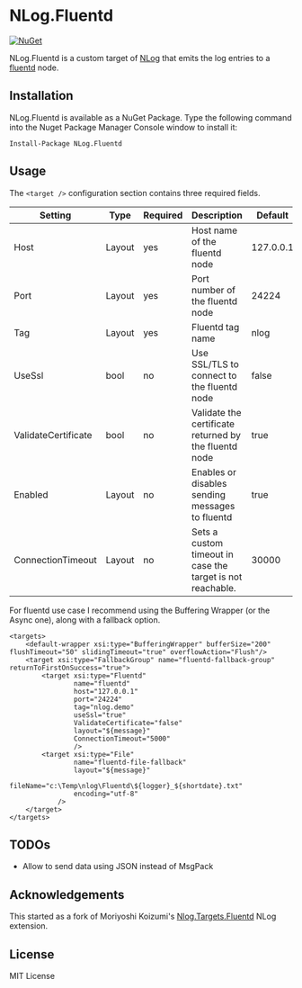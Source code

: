 NLog.Fluentd
====================
[![NuGet](https://img.shields.io/badge/NLog.Fluentd-v1.0.3-blue.svg)](https://www.nuget.org/packages/NLog.Fluentd)

NLog.Fluentd is a custom target of [NLog](https://github.com/nlog/NLog) that emits the log entries to a [fluentd](http://www.fluentd.org/) node.

Installation
-------
NLog.Fluentd is available as a NuGet Package. Type the following command into the Nuget Package Manager Console window to install it:

    Install-Package NLog.Fluentd

Usage
-----
The `<target />` configuration section contains three required fields.

Setting                     | Type   | Required | Description                                                                                   | Default
--------------------------- |------- |--------- |---------------------------------------------------------------------------------------------- | --------------
Host                        | Layout | yes      | Host name of the fluentd node                                                                 | 127.0.0.1
Port                        | Layout | yes      | Port number of the fluentd node                                                               | 24224
Tag                         | Layout | yes      | Fluentd tag name                                                                              | nlog
UseSsl                      | bool   | no       | Use SSL/TLS to connect to the fluentd node                                                    | false
ValidateCertificate         | bool   | no       | Validate the certificate returned by the fluentd node                                         | true
Enabled                     | Layout | no       | Enables or disables sending messages to fluentd                                               | true
ConnectionTimeout           | Layout | no       | Sets a custom timeout in case the target is not reachable.                                    | 30000

For fluentd use case I recommend using the Buffering Wrapper (or the Async one), along with a fallback option.

```
<targets>
    <default-wrapper xsi:type="BufferingWrapper" bufferSize="200" flushTimeout="50" slidingTimeout="true" overflowAction="Flush"/>
    <target xsi:type="FallbackGroup" name="fluentd-fallback-group" returnToFirstOnSuccess="true">
        <target xsi:type="Fluentd"
                name="fluentd"
                host="127.0.0.1"
                port="24224"
                tag="nlog.demo"
                useSsl="true"
                ValidateCertificate="false"
                layout="${message}"
                ConnectionTimeout="5000"
                />
        <target xsi:type="File"
                name="fluentd-file-fallback"
                layout="${message}"
                fileName="c:\Temp\nlog\Fluentd\${logger}_${shortdate}.txt"
                encoding="utf-8"
            />
    </target>
</targets>
```

TODOs
-------
* Allow to send data using JSON instead of MsgPack

Acknowledgements
-------
This started as a fork of Moriyoshi Koizumi's [Nlog.Targets.Fluentd](https://github.com/fluent/NLog.Targets.Fluentd) NLog extension.

License
-------
MIT License
